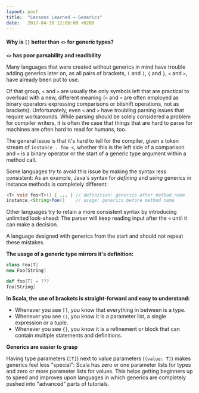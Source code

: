 ```yaml
---
layout: post
title:  "Lessons Learned – Generics"
date:   2017-04-30 12:00:00 +0200
---
```


#### Why is `[]` better than `<>` for generic types?

**`<>` has poor parsability and readibility**

Many languages that were created without generics in mind have trouble adding generics later on, as all pairs of brackets, `(` and `)`, `{` and `}`, `<` and `>`, have already been put to use.

Of that group, `<` and `>` are usually the only symbols left that are practical to overload with a new, different meaning (`<` and `>` are often employed as binary operators expressing comparisons or bitshift operations, not as brackets).
Unfortunately, even `<` and `>` have troubling parsing issues that require workarounds. While parsing should be solely considered a problem for compiler writers, it is often the case that things that are hard to parse for machines are often hard to read for humans, too.

The general issue is that it's hard to tell for the compiler, given a token stream of `instance . foo <`, whether this is the left side of a comparison and `<` is a binary operator or the start of a generic type argument within a method call.

Some languages try to avoid this issue by making the syntax less consistent: As an example, Java's syntax for _defining_ and _using_ generics in instance methods is completely different:

```java
<T> void foo<T>() { ... } // definition: generics after method name
instance.<String>foo()    // usage: generics before method name
```

Other languages try to retain a more consistent syntax by introducing unlimited look-ahead: The parser will keep reading input after the `<` until it can make a decision.

A language designed with generics from the start and should not repeat these mistakes.

**The usage of a generic type mirrors it's definition:**

```scala
class Foo[T]
new Foo[String]

def foo[T] = ???
foo[String]
```

**In Scala, the use of brackets is straight-forward and easy to understand:**

  - Whenever you see `[]`, you know that everything in between is a type.
  - Whenever you see `()`, you know it is a parameter list, a single expression or a tuple.
  - Whenever you see `{}`, you know it is a refinement or block that can contain multiple statements and definitions.

**Generics are easier to grasp**

Having type parameters (`[T]`) next to value parameters (`(value: T)`) makes generics feel less "special":
Scala has zero or one parameter lists for types and zero or more parameter lists for values. This helps getting beginners up to speed and improves upon languages in which generics are completely pushed into "advanced" parts of tutorials.
